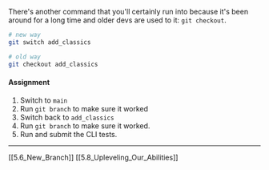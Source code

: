There's another command that you'll certainly run into because it's been around for a long time and older devs are used to it: ```git checkout```.
``` bash
# new way
git switch add_classics

# old way
git checkout add_classics
```

#### Assignment
1.  Switch to ```main```
2. Run ```git branch``` to make sure it worked
3. Switch back to ```add_classics```
4. Run ```git branch``` to make sure it worked.
5. Run and submit the CLI tests.

---
[[5.6_New_Branch]]
[[5.8_Upleveling_Our_Abilities]] 
